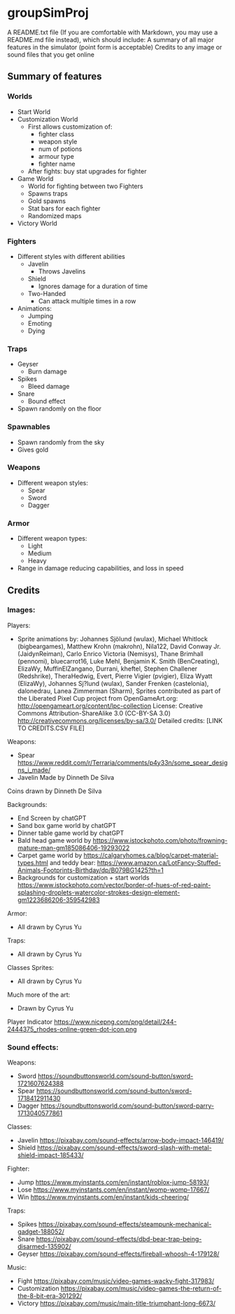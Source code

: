 # groupSimProj

A README.txt file (If you are comfortable with Markdown, you may use a README.md file instead), which should include:
A summary of all major features in the simulator (point form is acceptable)
Credits to any image or sound files that you get online

## Summary of features
### Worlds
- Start World
- Customization World
  - First allows customization of:
    - fighter class
    - weapon style
    - num of potions
    - armour type
    - fighter name
  - After fights: buy stat upgrades for fighter
- Game World
  - World for fighting between two Fighters
  - Spawns traps
  - Gold spawns
  - Stat bars for each fighter
  - Randomized maps
- Victory World
### Fighters
- Different styles with different abilities
  - Javelin
    - Throws Javelins
  - Shield
    - Ignores damage for a duration of time
  - Two-Handed
    - Can attack multiple times in a row
- Animations:
  - Jumping
  - Emoting
  - Dying
### Traps
- Geyser
  - Burn damage
- Spikes
  - Bleed damage
- Snare
  - Bound effect
- Spawn randomly on the floor
### Spawnables
- Spawn randomly from the sky
- Gives gold
### Weapons
- Different weapon styles:
  - Spear
  - Sword
  - Dagger
### Armor
- Different weapon types:
  - Light
  - Medium
  - Heavy
- Range in damage reducing capabilities, and loss in speed
  
## Credits
### Images:
Players: 
- Sprite animations by: Johannes Sjölund (wulax), Michael Whitlock (bigbeargames), Matthew Krohn (makrohn), Nila122, David Conway Jr. (JaidynReiman), Carlo Enrico Victoria (Nemisys), Thane Brimhall (pennomi), bluecarrot16, Luke Mehl, Benjamin K. Smith (BenCreating), ElizaWy, MuffinElZangano, Durrani, kheftel, Stephen Challener (Redshrike), TheraHedwig, Evert, Pierre Vigier (pvigier), Eliza Wyatt (ElizaWy), Johannes Sj?lund (wulax), Sander Frenken (castelonia), dalonedrau, Lanea Zimmerman (Sharm), Sprites contributed as part of the Liberated Pixel Cup project from OpenGameArt.org: http://opengameart.org/content/lpc-collection License: Creative Commons Attribution-ShareAlike 3.0 (CC-BY-SA 3.0) http://creativecommons.org/licenses/by-sa/3.0/ Detailed credits: [LINK TO CREDITS.CSV FILE]

Weapons:
- Spear https://www.reddit.com/r/Terraria/comments/p4y33n/some_spear_designs_i_made/
- Javelin Made by Dinneth De Silva

Coins drawn by Dinneth De Silva

Backgrounds: 
- End Screen by chatGPT
- Sand box game world by chatGPT
- Dinner table game world by chatGPT
- Bald head game world by https://www.istockphoto.com/photo/frowning-mature-man-gm185086406-19293022
- Carpet game world by https://calgaryhomes.ca/blog/carpet-material-types.html and teddy bear: https://www.amazon.ca/LotFancy-Stuffed-Animals-Footprints-Birthday/dp/B079BG1425?th=1
- Backgrounds for customization + start worlds https://www.istockphoto.com/vector/border-of-hues-of-red-paint-splashing-droplets-watercolor-strokes-design-element-gm1223686206-359542983 

Armor:
- All drawn by Cyrus Yu

Traps:
- All drawn by Cyrus Yu

Classes Sprites:
- All drawn by Cyrus Yu


Much more of the art:
- Drawn by Cyrus Yu

Player Indicator https://www.nicepng.com/png/detail/244-2444375_rhodes-online-green-dot-icon.png

### Sound effects:
Weapons:
- Sword https://soundbuttonsworld.com/sound-button/sword-1721607624388
- Spear https://soundbuttonsworld.com/sound-button/sword-1718412911430 
- Dagger https://soundbuttonsworld.com/sound-button/sword-parry-1713040577861

Classes:
- Javelin https://pixabay.com/sound-effects/arrow-body-impact-146419/ 
- Shield https://pixabay.com/sound-effects/sword-slash-with-metal-shield-impact-185433/

Fighter:
- Jump https://www.myinstants.com/en/instant/roblox-jump-58193/ 
- Lose https://www.myinstants.com/en/instant/womp-womp-17667/
- Win https://www.myinstants.com/en/instant/kids-cheering/ 

Traps:
- Spikes https://pixabay.com/sound-effects/steampunk-mechanical-gadget-188052/ 
- Snare https://pixabay.com/sound-effects/dbd-bear-trap-being-disarmed-135902/ 
- Geyser https://pixabay.com/sound-effects/fireball-whoosh-4-179128/ 

Music:
- Fight https://pixabay.com/music/video-games-wacky-fight-317983/ 
- Customization https://pixabay.com/music/video-games-the-return-of-the-8-bit-era-301292/ 
- Victory https://pixabay.com/music/main-title-triumphant-long-6673/ 

